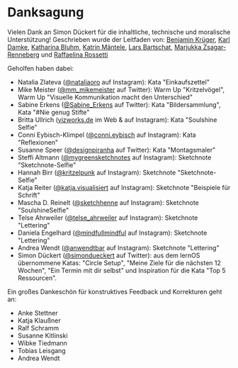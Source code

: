 # Danksagung

Vielen Dank an Simon Dückert für die inhaltliche, technische und moralische Unterstützung! Geschrieben wurde der Leitfaden von: [Benjamin Krüger](https://twitter.com/ben1kk), [Karl Damke](https://twitter.com/karlcdamke), [Katharina Bluhm](https://twitter.com/kuestenkonfetti), [Katrin Mäntele](https://twitter.com/kleinerW4hnsinn), [Lars Bartschat](https://twitter.com/BartschatLars), [Marjukka Zsagar-Renneberg](https://twitter.com/m4rjukka) und [Raffaelina Rossetti](https://twitter.com/denkflowrr)

Geholfen haben dabei: 

- Natalia Zlateva ([@nataliaoro](https://www.instagram.com/nataliaoro) auf Instagram): Kata "Einkaufszettel"
- Mike Meister ([@mm_mikemeister](https://www.twitter.com/mm_mikemeister) auf Twitter): Warm Up "Kritzelvögel", Warm Up "Visuelle Kommunikation macht den Unterschied"
- Sabine Erkens ([@Sabine_Erkens](https://www.twitter.com/Sabine_Erkens) auf Twitter): Kata "Bildersammlung", Kata "#Nie genug Stifte"
- Britta Ullrich ([vizworks.de](https://www.vizworks.de) im Web & auf Instagram): Kata "Soulshine Selfie"
- Conni Eybisch-Klimpel ([@conni.eybisch](https://www.instagram.com/conni.eybisch) auf Instagram): Kata "Reflexionen"
- Susanne Speer ([@designpiranha](https://www.twitter.com/designpiranha) auf Twitter): Kata "Montagsmaler"
- Steffi Altmann ([@mygreensketchnotes](https://www.instagram.com/mygreensketchnotes) auf Instagram): Sketchnote "Sketchnote-Selfie"
- Hannah Birr ([@kritzelpunk](https://www.instagram.com/kritzelpunk) auf Instagram): Sketchnote "Sketchnote-Selfie"
- Katja Reiter ([@katja.visualisiert](https://www.instagram.com/katja.visualisiert) auf Instagram): Sketchnote "Beispiele für Schrift"
- Mascha D. Reinelt ([@sketchhenne](https://www.instagram.com/sketchhenne) auf Instagram): Sketchnote "SoulshineSelfie"
- Telse Ahrweiler ([@telse_ahrweiler](https://www.instagram.com/telse_ahrweiler) auf Instagram): Sketchnote "Lettering"
- Daniela Engelhard ([@mindfullmindful](https://www.instagram.com/mindfullmindful) auf Instagram): Sketchnote "Lettering"
- Andrea Wendt ([@anwendtbar](https://www.instagram.com/anwendtbar) auf Instagram): Sketchnote "Lettering"
- Simon Dückert ([@simondueckert](https://www.twitter.com/simondueckert) auf Twitter): aus dem lernOS übernommene Katas: "Circle Setup", "Meine Ziele für die nächsten 12 Wochen", "Ein Termin mit dir selbst" und Inspiration für die Kata "Top 5 Ressourcen". 

Ein großes Dankeschön für konstruktives Feedback und Korrekturen geht an: 

- Anke Stettner
- Katja Klaußner
- Ralf Schramm
- Susanne Kitlinski
- Wibke Tiedmann
- Tobias Leisgang
- Andrea Wendt